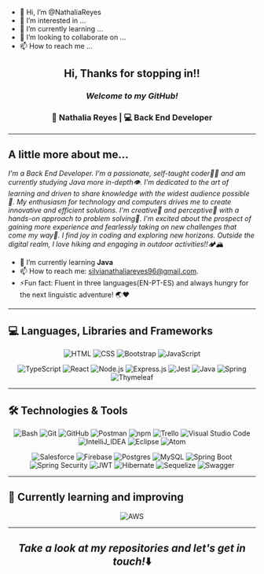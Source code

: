 - 👋 Hi, I’m @NathaliaReyes
- 👀 I’m interested in ...
- 🌱 I’m currently learning ...
- 💞️ I’m looking to collaborate on ...
- 📫 How to reach me ...

<h2 align="center"> Hi, Thanks for stopping in!!</h2>

<h3 align="center"><i>Welcome to my GitHub!</i></h3>

<div align="center">
<h3>👩 Nathalia Reyes | 💻 Back End Developer</h3>
</div>

-------

## A little more about me... 

<p><i>
  I'm a Back End Developer. I'm a passionate, self-taught coder👩‍💻 and am currently studying Java more in-depth👁️. I'm dedicated to the art of learning and driven to 
  share knowledge with the widest audience possible🤝. My enthusiasm for technology and computers drives me to create innovative and efficient solutions. I'm 
  creative🎨 and perceptive🔭 with a hands-on approach to problem solving🚀. I'm excited about the prospect of gaining more experience and fearlessly taking on new 
  challenges that come my way💪. I find joy in coding and exploring new horizons. Outside the digital realm, I love hiking and engaging in outdoor activities!!🏕️🏔️
</i></p>
 

* 🌱 I’m currently learning **Java**
* 📫 How to reach me: [silvianathaliareyes96@gmail.com](mailto:silvianathaliareyes96@gmail.com).
* ⚡Fun fact: Fluent in three languages(EN-PT-ES) and always hungry for the next linguistic adventure! 🌏❤️

-------
## 💻 Languages, Libraries and Frameworks
<p align="center"> 
    <img alt="HTML" src="https://img.shields.io/badge/HTML-E34F26.svg?logo=html5&logoColor=white">
    <img alt="CSS" src="https://img.shields.io/badge/CSS-1572B6.svg?logo=css3&logoColor=white">
    <img alt="Bootstrap" src="https://img.shields.io/badge/Bootstrap-7952B3.svg?logo=bootstrap&logoColor=white">
    <img alt="JavaScript" src="https://img.shields.io/badge/JavaScript-F7DF1E.svg?logo=javascript&logoColor=black">
</p>  

<p align="center">
    <img alt="TypeScript" src="https://img.shields.io/badge/typescript-%23007ACC.svg?logo=typescript&logoColor=white">
    <img alt="React" src="https://img.shields.io/badge/React-20232a.svg?logo=react&logoColor=%2361DAFB">
    <img alt="Node.js" src="https://img.shields.io/badge/Node.js-43853D.svg?logo=node.js&logoColor=white">
    <img alt="Express.js" src="https://img.shields.io/badge/express.js-%23404d59.svg?logo=express&logoColor=%2361DAFB">
    <img alt="Jest" src="https://img.shields.io/badge/Jest-c852a2.svg?logo=jest&logoColor=white">
    <img alt="Java" src="https://img.shields.io/badge/Java-ff7c00.svg?logo=openjdk&logoColor=white">
    <img alt="Spring" src="https://img.shields.io/badge/Spring-%236DB33F.svg?logo=spring&logoColor=white">
    <img alt="Thymeleaf" src="https://img.shields.io/badge/Thymeleaf-%23005C0F.svg?logo=Thymeleaf&logoColor=white">
</p>

-------
## 🛠️ Technologies & Tools

<p align="center"> 
    <img alt="Bash" src="https://img.shields.io/badge/Bash-121011.svg?logo=gnu-bash&logoColor=white">
    <img alt="Git" src="https://img.shields.io/badge/Git-F05033.svg?logo=git&logoColor=white">
    <img alt="GitHub" src="https://img.shields.io/badge/-GitHub-181717?style=flat-square&logo=github">
    <img alt="Postman" src="https://img.shields.io/badge/Postman-FF6C37?logo=postman&logoColor=white">
   <img alt="npm" src="https://img.shields.io/badge/npm-white.svg?logo=npm&logoColor=red">
   <img alt="Trello" src="https://img.shields.io/badge/Trello-0052CC?logo=trello&logoColor=white">
    <img alt="Visual Studio Code" src="https://img.shields.io/badge/Visual%20Studio%20Code-0078d7.svg?logo=visual-studio-code&logoColor=white">  
   <img alt="IntelliJ_IDEA" src="https://img.shields.io/badge/IntelliJ_IDEA-e40078.svg?logo=intellij-idea&logoColor=white">
    <img alt="Eclipse" src="https://img.shields.io/badge/Eclipse-634290?logo=eclipse&logoColor=white">
  <img alt="Atom" src="https://img.shields.io/badge/Atom-46d774?logo=Atom&logoColor=white">
</p>

<p align="center"> 
  <img alt="Salesforce" src="https://img.shields.io/badge/Salesforce-00A1E0?logo=Salesforce&logoColor=white">
  <img alt="Firebase" src="https://img.shields.io/badge/Firebase-282C34?logo=firebase&logoColor=FFCA28">
  <img alt="Postgres" src ="https://img.shields.io/badge/postgres-%23316192.svg?logo=postgresql&logoColor=white">
  <img alt="MySQL" src ="https://img.shields.io/badge/mysql-%2300f.svg?logo=mysql&logoColor=white">
  <img alt="Spring Boot" src="https://img.shields.io/badge/Spring Boot-%236DB33F.svg?logo=springboot&logoColor=white">
  <img alt="Spring Security" src="https://img.shields.io/badge/Spring Security-%236DB33F.svg?logo=springsecurity&logoColor=white">
  <img alt="JWT" src="https://img.shields.io/badge/JWT-black?logo=JSON%20web%20tokens">
  <img alt="Hibernate" src ="https://img.shields.io/badge/Hibernate-59666C?logo=Hibernate&logoColor=white">
  <img alt="Sequelize" src ="https://img.shields.io/badge/Sequelize-158dbd?logo=Sequelize&logoColor=white">
  <img alt="Swagger" src ="https://img.shields.io/badge/-Swagger-%23Clojure?logo=swagger&logoColor=white">
</p>

-------
## 🚀 Currently learning and improving

<p align="center"> 
    <img alt="AWS" src="https://img.shields.io/badge/AWS-%23FF9900.svg?logo=amazon-aws&logoColor=black">
</p>

-------
<h2 align="center"><i>Take a look at my repositories and let's get in touch!</i>⬇️</h2>
